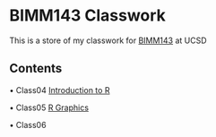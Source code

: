 # BIMM143 Classwork

This is a store of my classwork for [BIMM143](https://bioboot.github.io/bimm143_W19/) at UCSD

## Contents
• Class04 [Introduction to R]()

• Class05 [R Graphics](https://github.com/nluevit/bimm143/blob/master/class5/class5.R) 

• Class06 

